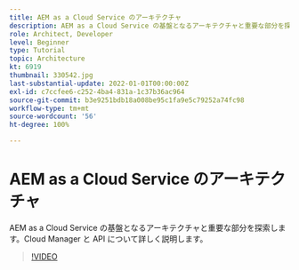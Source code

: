 ```yaml
---
title: AEM as a Cloud Service のアーキテクチャ
description: AEM as a Cloud Service の基盤となるアーキテクチャと重要な部分を探索します。Cloud Manager と API について詳しく説明します。
role: Architect, Developer
level: Beginner
type: Tutorial
topic: Architecture
kt: 6919
thumbnail: 330542.jpg
last-substantial-update: 2022-01-01T00:00:00Z
exl-id: c7ccfee6-c252-4ba4-831a-1c37b36ac964
source-git-commit: b3e9251bdb18a008be95c1fa9e5c79252a74fc98
workflow-type: tm+mt
source-wordcount: '56'
ht-degree: 100%

---
```


# AEM as a Cloud Service のアーキテクチャ

AEM as a Cloud Service の基盤となるアーキテクチャと重要な部分を探索します。Cloud Manager と API について詳しく説明します。

>[!VIDEO](https://video.tv.adobe.com/v/330542?quality=12&learn=on)

